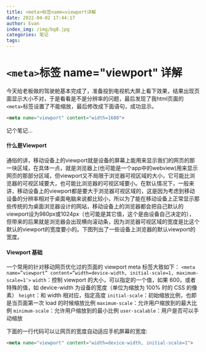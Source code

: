 ```yaml
---
title: <meta>标签name=viewport详解
date: 2022-04-02 17:44:17
author: Evan
index_img: /img/bg8.jpg
categories: 笔记
tags:
---
```




# `<meta>`标签 name="viewport" 详解



今天给老板做的驾驶舱基本完成了，准备投到电视机大屏上看下效果，结果出现页面显示大小不对，于是看看是不是分辨率的问题，最后发现了我html页面的`<meta>`标签设置了不能缩放，最后修改成下面语句，成功显示。

```html
<meta name="viewport" content="width=1680"> 
```

记个笔记...

#### 什么是Viewport

通俗的讲，移动设备上的viewport就是设备的屏幕上能用来显示我们的网页的那一块区域，在具体一点，就是浏览器上(也可能是一个app中的webview)用来显示网页的那部分区域，但viewport又不局限于浏览器可视区域的大小，它可能比浏览器的可视区域要大，也可能比浏览器的可视区域要小。在默认情况下，一般来讲，移动设备上的viewport都是要大于浏览器可视区域的，这是因为考虑到移动设备的分辨率相对于桌面电脑来说都比较小，所以为了能在移动设备上正常显示那些传统的为桌面浏览器设计的网站，移动设备上的浏览器都会把自己默认的viewport设为980px或1024px（也可能是其它值，这个是由设备自己决定的），但带来的后果就是浏览器会出现横向滚动条，因为浏览器可视区域的宽度是比这个默认的viewport的宽度要小的。下图列出了一些设备上浏览器的默认viewport的宽度。

#### Viewport 基础

一个常用的针对移动网页优化过的页面的 viewport meta 标签大致如下：
 `<meta name=”viewport” content=”width=device-width, initial-scale=1, maximum-scale=1″>`
 `width`：控制 viewport 的大小，可以指定的一个值，如果 600，或者特殊的值，如 device-width 为设备的宽度（单位为缩放为 100% 时的 CSS 的像素）
 `height`：和 width 相对应，指定高度
 `initial-scale`：初始缩放比例，也即是当页面第一次 load 的时候缩放比例
 `maximum-scale`：允许用户缩放到的最大比例
 `minimum-scale`：允许用户缩放到的最小比例
 `user-scalable`：用户是否可以手动缩放

下面的一行代码可以让网页的宽度自动适应手机屏幕的宽度:

```html
<meta name="viewport" content="width=device-width, initial-scale=1">
```





